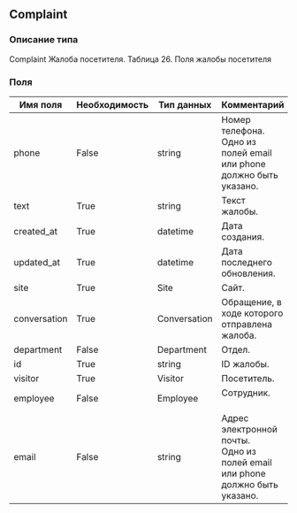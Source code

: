 ## Complaint
### Описание типа
Complaint
Жалоба посетителя.
Таблица 26. Поля жалобы посетителя

### Поля
| Имя поля | Необходимость | Тип данных | Комментарий |
|---|---|---|---|
|phone|False|string|Номер телефона.<br/>Одно из полей email или phone должно быть указано.<br/>|
|text|True|string|Текст жалобы.<br/>|
|created_at|True|datetime|Дата создания.<br/>|
|updated_at|True|datetime|Дата последнего обновления.<br/>|
|site|True|Site|Сайт.<br/>|
|conversation|True|Conversation|Обращение, в ходе которого отправлена жалоба.<br/>|
|department|False|Department|Отдел.<br/>|
|id|True|string|ID жалобы.<br/>|
|visitor|True|Visitor|Посетитель.<br/>|
|employee|False|Employee|Сотрудник.<br/><br/>|
|email|False|string|Адрес электронной почты.<br/>Одно из полей email или phone должно быть указано.<br/>|
